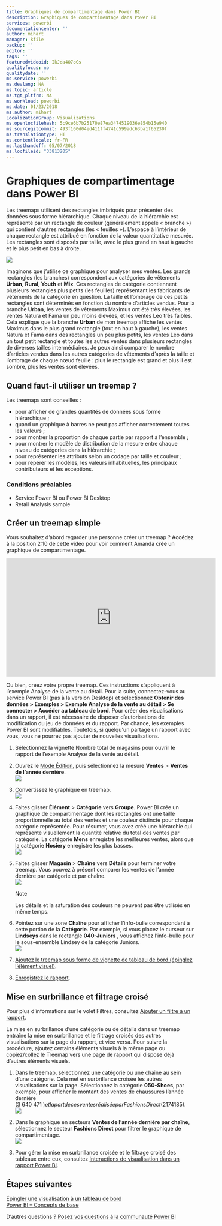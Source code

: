 ```yaml
---
title: Graphiques de compartimentage dans Power BI
description: Graphiques de compartimentage dans Power BI
services: powerbi
documentationcenter: ''
author: mihart
manager: kfile
backup: ''
editor: ''
tags: ''
featuredvideoid: IkJda4O7oGs
qualityfocus: no
qualitydate: ''
ms.service: powerbi
ms.devlang: NA
ms.topic: article
ms.tgt_pltfrm: NA
ms.workload: powerbi
ms.date: 01/23/2018
ms.author: mihart
LocalizationGroup: Visualizations
ms.openlocfilehash: 5c9ce6b7b25170e87ea3474519036e854b15e940
ms.sourcegitcommit: 493f160d04ed411ff4741c599adc63ba1f65230f
ms.translationtype: HT
ms.contentlocale: fr-FR
ms.lasthandoff: 05/07/2018
ms.locfileid: "33813205"
---
```

# <a name="treemaps-in-power-bi"></a>Graphiques de compartimentage dans Power BI
Les treemaps utilisent des rectangles imbriqués pour présenter des données sous forme hiérarchique.  Chaque niveau de la hiérarchie est représenté par un rectangle de couleur (généralement appelé « branche ») qui contient d’autres rectangles (les « feuilles »).  L’espace à l’intérieur de chaque rectangle est attribué en fonction de la valeur quantitative mesurée. Les rectangles sont disposés par taille, avec le plus grand en haut à gauche et le plus petit en bas à droite.

![](media/power-bi-visualization-treemaps/pbi-nancy_viz_treemap.png)

Imaginons que j’utilise ce graphique pour analyser mes ventes. Les grands rectangles (les branches) correspondent aux catégories de vêtements **Urban**, **Rural**, **Youth** et **Mix**.  Ces rectangles de catégorie contiennent plusieurs rectangles plus petits (les feuilles) représentant les fabricants de vêtements de la catégorie en question. La taille et l’ombrage de ces petits rectangles sont déterminés en fonction du nombre d’articles vendus.  Pour la branche **Urban**, les ventes de vêtements Maximus ont été très élevées, les ventes Natura et Fama un peu moins élevées, et les ventes Leo très faibles.  Cela explique que la branche **Urban** de mon treemap affiche les ventes Maximus dans le plus grand rectangle (tout en haut à gauche), les ventes Natura et Fama dans des rectangles un peu plus petits, les ventes Leo dans un tout petit rectangle et toutes les autres ventes dans plusieurs rectangles de diverses tailles intermédiaires.  Je peux ainsi comparer le nombre d’articles vendus dans les autres catégories de vêtements d’après la taille et l’ombrage de chaque nœud feuille : plus le rectangle est grand et plus il est sombre, plus les ventes sont élevées.

## <a name="when-to-use-a-treemap"></a>Quand faut-il utiliser un treemap ?
Les treemaps sont conseillés :

* pour afficher de grandes quantités de données sous forme hiérarchique ;
* quand un graphique à barres ne peut pas afficher correctement toutes les valeurs ;
* pour montrer la proportion de chaque partie par rapport à l’ensemble ;
* pour montrer le modèle de distribution de la mesure entre chaque niveau de catégories dans la hiérarchie ;
* pour représenter les attributs selon un codage par taille et couleur ;
* pour repérer les modèles, les valeurs inhabituelles, les principaux contributeurs et les exceptions.

### <a name="prerequisites"></a>Conditions préalables
 - Service Power BI ou Power BI Desktop
 - Retail Analysis sample

## <a name="create-a-basic-treemap"></a>Créer un treemap simple
Vous souhaitez d’abord regarder une personne créer un treemap ?  Accédez à la position 2:10 de cette vidéo pour voir comment Amanda crée un graphique de compartimentage.

<iframe width="560" height="315" src="https://www.youtube.com/embed/IkJda4O7oGs" frameborder="0" allowfullscreen></iframe>

Ou bien, créez votre propre treemap. Ces instructions s’appliquent à l’exemple Analyse de la vente au détail. Pour la suite, connectez-vous au service Power BI (pas à la version Desktop) et sélectionnez **Obtenir des données \> Exemples \> Exemple Analyse de la vente au détail \> Se connecter \> Accéder au tableau de bord**. Pour créer des visualisations dans un rapport, il est nécessaire de disposer d’autorisations de modification du jeu de données et du rapport. Par chance, les exemples Power BI sont modifiables. Toutefois, si quelqu'un partage un rapport avec vous, vous ne pourrez pas ajouter de nouvelles visualisations.

1. Sélectionnez la vignette Nombre total de magasins pour ouvrir le rapport de l’exemple Analyse de la vente au détail.    
2. Ouvrez le [Mode Édition](service-interact-with-a-report-in-editing-view.md), puis sélectionnez la mesure **Ventes** > **Ventes de l’année dernière**.   
   ![](media/power-bi-visualization-treemaps/treemapfirstvalue_new.png)   
3. Convertissez le graphique en treemap.  
   ![](media/power-bi-visualization-treemaps/treemapconvertto_new.png)   
4. Faites glisser **Élément** > **Catégorie** vers **Groupe**. Power BI crée un graphique de compartimentage dont les rectangles ont une taille proportionnelle au total des ventes et une couleur distincte pour chaque catégorie représentée.  Pour résumer, vous avez créé une hiérarchie qui représente visuellement la quantité relative du total des ventes par catégorie.  La catégorie **Mens** enregistre les meilleures ventes, alors que la catégorie **Hosiery** enregistre les plus basses.   
   ![](media/power-bi-visualization-treemaps/treemapcomplete_new.png)   
5. Faites glisser **Magasin** > **Chaîne** vers **Détails** pour terminer votre treemap. Vous pouvez à présent comparer les ventes de l’année dernière par catégorie et par chaîne.   
   ![](media/power-bi-visualization-treemaps/treemap_addgroup_new.png)
   
   > [!NOTE]
   > Les détails et la saturation des couleurs ne peuvent pas être utilisés en même temps.
   > 
   > 
5. Pointez sur une zone **Chaîne** pour afficher l’info-bulle correspondant à cette portion de la **Catégorie**.  Par exemple, si vous placez le curseur sur **Lindseys** dans le rectangle **040-Juniors** , vous affichez l’info-bulle pour le sous-ensemble Lindsey de la catégorie Juniors.  
   ![](media/power-bi-visualization-treemaps/treemaphoverdetail_new.png)
6. [Ajoutez le treemap sous forme de vignette de tableau de bord (épinglez l’élément visuel)](service-dashboard-tiles.md). 
7. [Enregistrez le rapport](service-report-save.md).

## <a name="highlighting-and-cross-filtering"></a>Mise en surbrillance et filtrage croisé
Pour plus d’informations sur le volet Filtres, consultez [Ajouter un filtre à un rapport](power-bi-report-add-filter.md).

La mise en surbrillance d’une catégorie ou de détails dans un treemap entraîne la mise en surbrillance et le filtrage croisés des autres visualisations sur la page du rapport, et vice versa. Pour suivre la procédure, ajoutez certains éléments visuels à la même page ou copiez/collez le Treemap vers une page de rapport qui dispose déjà d’autres éléments visuels.

1. Dans le treemap, sélectionnez une catégorie ou une chaîne au sein d’une catégorie.  Cela met en surbrillance croisée les autres visualisations sur la page. Sélectionnez la catégorie **050-Shoes**, par exemple, pour afficher le montant des ventes de chaussures l’année dernière (3 640 471 $) et la part de ces ventes réalisée par Fashions Direct (2 174 185 $).  
   ![](media/power-bi-visualization-treemaps/treemaphiliting.png)

2. Dans le graphique en secteurs **Ventes de l’année dernière par chaîne**, sélectionnez le secteur **Fashions Direct** pour filtrer le graphique de compartimentage.  
   ![](media/power-bi-visualization-treemaps/treemapnoowl.gif)    

3. Pour gérer la mise en surbrillance croisée et le filtrage croisé des tableaux entre eux, consultez [Interactions de visualisation dans un rapport Power BI](service-reports-visual-interactions.md).

## <a name="next-steps"></a>Étapes suivantes
[Épingler une visualisation à un tableau de bord](service-dashboard-pin-tile-from-report.md)  
[Power BI – Concepts de base](service-basic-concepts.md)  

D’autres questions ? [Posez vos questions à la communauté Power BI](http://community.powerbi.com/)  


